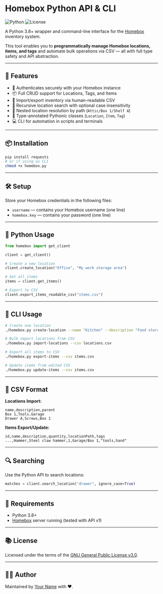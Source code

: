 # Homebox Python API & CLI

![Python](https://img.shields.io/badge/python-3.8%2B-blue)
![License](https://img.shields.io/badge/license-GPLv3-blue)

A Python 3.8+ wrapper and command-line interface for the [Homebox](https://github.com/hay-kot/homebox) inventory system.

This tool enables you to **programmatically manage Homebox locations, items, and tags** and automate bulk operations via CSV — all with full type safety and API abstraction.

---

## 🚀 Features

- 🔐 Authenticates securely with your Homebox instance
- 📦 Full CRUD support for Locations, Tags, and Items
- 📁 Import/export inventory via human-readable CSV
- 🔎 Recursive location search with optional case insensitivity
- 📂 Nested location resolution by path (`Attic/Box 1/Shelf A`)
- 🧪 Type-annotated Pythonic classes (`Location`, `Item`, `Tag`)
- 💻 CLI for automation in scripts and terminals

---

## 📦 Installation

```bash
pip install requests
# or if using as CLI
chmod +x homebox.py
```

---

## 🛠 Setup

Store your Homebox credentials in the following files:

- `username` — contains your Homebox username (one line)
- `homebox.key` — contains your password (one line)

---

## 🐍 Python Usage

```python
from homebox import get_client

client = get_client()

# Create a new location
client.create_location("Office", "My work storage area")

# Get all items
items = client.get_items()

# Export to CSV
client.export_items_readable_csv("items.csv")
```

---

## 🧰 CLI Usage

```bash
# Create one location
./homebox.py create-location --name "Kitchen" --description "Food storage" --parent "Pantry"

# Bulk import locations from CSV
./homebox.py import-locations --csv locations.csv

# Export all items to CSV
./homebox.py export-items --csv items.csv

# Update items from edited CSV
./homebox.py update-items --csv items.csv
```

---

## 📄 CSV Format

**Locations Import:**

```csv
name,description,parent
Box 1,Tools,Garage
Drawer A,Screws,Box 1
```

**Items Export/Update:**

```csv
id,name,description,quantity,locationPath,tags
...,Hammer,Steel claw hammer,1,Garage/Box 1,"tools,hand"
```

---

## 🔍 Searching

Use the Python API to search locations:

```python
matches = client.search_location("drawer", ignore_case=True)
```

---

## 🧪 Requirements

- Python 3.8+
- [Homebox](https://github.com/hay-kot/homebox) server running (tested with API v1)

---

## 📚 License

Licensed under the terms of the [GNU General Public License v3.0](https://www.gnu.org/licenses/gpl-3.0.html).

---

## 👨‍💻 Author

Maintained by [Your Name](https://github.com/yourusername) with ❤️.

